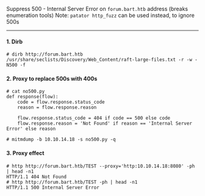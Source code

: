 Suppress 500 - Internal Server Error on `forum.bart.htb` address (breaks enumeration tools)
Note: `patator http_fuzz` can be used instead, to ignore 500s
___


#### 1. Dirb
```
# dirb http://forum.bart.htb /usr/share/seclists/Discovery/Web_Content/raft-large-files.txt -r -w -N500 -f
```


#### 2. Proxy to replace 500s with 400s
```
# cat no500.py
def response(flow):
    code = flow.response.status_code
    reason = flow.response.reason

    flow.response.status_code = 404 if code == 500 else code
    flow.response.reason = 'Not Found' if reason == 'Internal Server Error' else reason

# mitmdump -b 10.10.14.18 -s no500.py -q
```


#### 3. Proxy effect
```
# http http://forum.bart.htb/TEST --proxy='http:10.10.14.18:8080' -ph | head -n1
HTTP/1.1 404 Not Found
# http http://forum.bart.htb/TEST -ph | head -n1
HTTP/1.1 500 Internal Server Error
```
